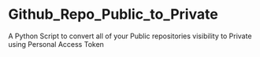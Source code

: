 # Github_Repo_Public_to_Private
A Python Script to convert all of your Public repositories visibility to Private using Personal Access Token 
